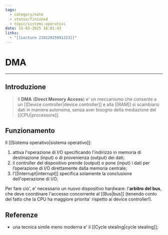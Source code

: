 ```yaml
---
tags:
  - category/note
  - status/finished
  - topic/sistemi-operativi
date: 15-03-2025 16:01:43
links:
  - "[[Lecture 21022025091223]]"
---
```

# DMA
---
## Introduzione
> Il **DMA** (**Direct Memory Access**) e' un meccanismo che consente a un [[Device controller|device controller]] e alla [[RAM]] si scambiarsi dati in maniera autonoma, senza aver bisogno della mediazione del [[CPU|processore]].

## Funzionamento
Il [[Sistema operativo|sistema operativo]]:
1. attiva l'operazione di I/O specificando l'indirizzo in memoria di destinazione (input) o di provenienza (output) dei dati;
2. il controller del dispositivo prende (output) o pone (input) i dati per l’operazione di I/O direttamente dalla memoria centrale;
3. l'[[Interrupt|interrupt]] specifica solamente la conclusione dell'operazione di I/O;

Per fare cio', e' necessario un nuovo dispositivo hardware: l'**arbitro del bus**, che deve coordinare l'accesso concorrente al [[Bus|bus]] (tenendo conto del fatto che la CPU ha maggiore priorita' rispetto ai device controller!).

## Referenze
- una tecnica simile meno moderna e' il [[Cycle stealing|cycle stealing]];